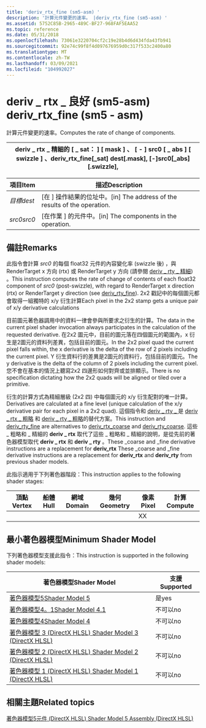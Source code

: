 ```yaml
---
title: 'deriv_rtx_fine (sm5-asm) '
description: '計算元件變更的速率。 |deriv_rtx_fine (sm5-asm) '
ms.assetid: 5752C85B-2965-489C-BF27-968FAF5EAA52
ms.topic: reference
ms.date: 05/31/2018
ms.openlocfilehash: 73061e3220704cf2c19e28b4d6d434fda43fb941
ms.sourcegitcommit: 92e74c99f8f4d097676959d0c317f533c2400a80
ms.translationtype: MT
ms.contentlocale: zh-TW
ms.lasthandoff: 03/09/2021
ms.locfileid: "104992027"
---
```

# <a name="deriv_rtx_fine-sm5---asm"></a><span data-ttu-id="c8601-104">deriv \_ rtx \_ 良好 (sm5-asm) </span><span class="sxs-lookup"><span data-stu-id="c8601-104">deriv\_rtx\_fine (sm5 - asm)</span></span>

<span data-ttu-id="c8601-105">計算元件變更的速率。</span><span class="sxs-lookup"><span data-stu-id="c8601-105">Computes the rate of change of components.</span></span>



| <span data-ttu-id="c8601-106">deriv \_ rtx \_ 精細的 \[ \_ sat： \] \[ mask \] 、 \[ - \] src0 \[ \_ abs \] \[ swizzle \] 、</span><span class="sxs-lookup"><span data-stu-id="c8601-106">deriv\_rtx\_fine\[\_sat\] dest\[.mask\], \[-\]src0\[\_abs\]\[.swizzle\],</span></span> |
|--------------------------------------------------------------------------|



 



| <span data-ttu-id="c8601-107">項目</span><span class="sxs-lookup"><span data-stu-id="c8601-107">Item</span></span>                                                            | <span data-ttu-id="c8601-108">描述</span><span class="sxs-lookup"><span data-stu-id="c8601-108">Description</span></span>                                                    |
|-----------------------------------------------------------------|----------------------------------------------------------------|
| <span data-ttu-id="c8601-109"><span id="dest"></span><span id="DEST"></span>*目標*</span><span class="sxs-lookup"><span data-stu-id="c8601-109"><span id="dest"></span><span id="DEST"></span>*dest*</span></span><br/> | <span data-ttu-id="c8601-110">\[在 \] 操作結果的位址中。</span><span class="sxs-lookup"><span data-stu-id="c8601-110">\[in\] The address of the results of the operation.</span></span><br/> |
| <span data-ttu-id="c8601-111"><span id="src0"></span><span id="SRC0"></span>*src0*</span><span class="sxs-lookup"><span data-stu-id="c8601-111"><span id="src0"></span><span id="SRC0"></span>*src0*</span></span><br/> | <span data-ttu-id="c8601-112">\[在作業 \] 的元件中。</span><span class="sxs-lookup"><span data-stu-id="c8601-112">\[in\] The components in the operation.</span></span><br/>             |



 

## <a name="remarks"></a><span data-ttu-id="c8601-113">備註</span><span class="sxs-lookup"><span data-stu-id="c8601-113">Remarks</span></span>

<span data-ttu-id="c8601-114">此指令會計算 *src0* 的每個 float32 元件的內容變化率 (swizzle 後) ，與 RenderTarget x 方向 (rtx) 或 RenderTarget y 方向 (請參閱 [deriv \_ rty \_ 精細](deriv-rty-fine--sm5---asm-.md)) 。</span><span class="sxs-lookup"><span data-stu-id="c8601-114">This instruction computes the rate of change of contents of each float32 component of *src0* (post-swizzle), with regard to RenderTarget x direction (rtx) or RenderTarget y direction (see [deriv\_rty\_fine](deriv-rty-fine--sm5---asm-.md)).</span></span> <span data-ttu-id="c8601-115">2x2 戳記中的每個圖元都會取得一組獨特的 x/y 衍生計算</span><span class="sxs-lookup"><span data-stu-id="c8601-115">Each pixel in the 2x2 stamp gets a unique pair of x/y derivative calculations</span></span>

<span data-ttu-id="c8601-116">目前圖元著色器調用中的資料一律會參與所要求之衍生的計算。</span><span class="sxs-lookup"><span data-stu-id="c8601-116">The data in the current pixel shader invocation always participates in the calculation of the requested derivative.</span></span> <span data-ttu-id="c8601-117">在2x2 圖元中，目前的圖元落在四個圖元的範圍內，x 衍生是2圖元的資料列差異，包括目前的圖元。</span><span class="sxs-lookup"><span data-stu-id="c8601-117">In the 2x2 pixel quad the current pixel falls within, the x derivative is the delta of the row of 2 pixels including the current pixel.</span></span> <span data-ttu-id="c8601-118">Y 衍生資料行的差異是2圖元的資料行，包括目前的圖元。</span><span class="sxs-lookup"><span data-stu-id="c8601-118">The y derivative is the delta of the column of 2 pixels including the current pixel.</span></span> <span data-ttu-id="c8601-119">您不會在基本的情況上聽寫2x2 四邊形如何對齊或並排顯示。</span><span class="sxs-lookup"><span data-stu-id="c8601-119">There is no specification dictating how the 2x2 quads will be aligned or tiled over a primitive.</span></span>

<span data-ttu-id="c8601-120">衍生的計算方式為精細層級 (2x2 四) 中每個圖元的 x/y 衍生配對的唯一計算。</span><span class="sxs-lookup"><span data-stu-id="c8601-120">Derivatives are calculated at a fine level (unique calculation of the x/y derivative pair for each pixel in a 2x2 quad).</span></span> <span data-ttu-id="c8601-121">這個指令和 [deriv \_ rty \_ ](deriv-rty-fine--sm5---asm-.md) 是 [deriv \_ rtx \_ 粗略](deriv-rtx-coarse--sm5---asm-.md) 和 [deriv \_ rty \_ 粗略](deriv-rty-coarse--sm5---asm-.md)的替代方案。</span><span class="sxs-lookup"><span data-stu-id="c8601-121">This instruction and [deriv\_rty\_fine](deriv-rty-fine--sm5---asm-.md) are alternatives to [deriv\_rtx\_coarse](deriv-rtx-coarse--sm5---asm-.md) and [deriv\_rty\_coarse](deriv-rty-coarse--sm5---asm-.md).</span></span> <span data-ttu-id="c8601-122">這些 \_ 粗略和 \_ 精細的 **deriv \_ rtx** 取代了這些 \_ 粗略和 \_ 精細的說明，是從先前的著色器模型取代 **deriv \_ rtx** 和 **deriv \_ rty** 。</span><span class="sxs-lookup"><span data-stu-id="c8601-122">These \_coarse and \_fine derivative instructions are a replacement for **deriv\_rtx** These \_coarse and \_fine derivative instructions are a replacement for **deriv\_rtx** and **deriv\_rty** from previous shader models.</span></span>

<span data-ttu-id="c8601-123">此指示適用于下列著色器階段：</span><span class="sxs-lookup"><span data-stu-id="c8601-123">This instruction applies to the following shader stages:</span></span>



| <span data-ttu-id="c8601-124">頂點</span><span class="sxs-lookup"><span data-stu-id="c8601-124">Vertex</span></span> | <span data-ttu-id="c8601-125">船體</span><span class="sxs-lookup"><span data-stu-id="c8601-125">Hull</span></span> | <span data-ttu-id="c8601-126">網域</span><span class="sxs-lookup"><span data-stu-id="c8601-126">Domain</span></span> | <span data-ttu-id="c8601-127">幾何</span><span class="sxs-lookup"><span data-stu-id="c8601-127">Geometry</span></span> | <span data-ttu-id="c8601-128">像素</span><span class="sxs-lookup"><span data-stu-id="c8601-128">Pixel</span></span> | <span data-ttu-id="c8601-129">計算</span><span class="sxs-lookup"><span data-stu-id="c8601-129">Compute</span></span> |
|--------|------|--------|----------|-------|---------|
|        |      |        |          | <span data-ttu-id="c8601-130">X</span><span class="sxs-lookup"><span data-stu-id="c8601-130">X</span></span>     |         |



 

## <a name="minimum-shader-model"></a><span data-ttu-id="c8601-131">最小著色器模型</span><span class="sxs-lookup"><span data-stu-id="c8601-131">Minimum Shader Model</span></span>

<span data-ttu-id="c8601-132">下列著色器模型支援此指令：</span><span class="sxs-lookup"><span data-stu-id="c8601-132">This instruction is supported in the following shader models:</span></span>



| <span data-ttu-id="c8601-133">著色器模型</span><span class="sxs-lookup"><span data-stu-id="c8601-133">Shader Model</span></span>                                              | <span data-ttu-id="c8601-134">支援</span><span class="sxs-lookup"><span data-stu-id="c8601-134">Supported</span></span> |
|-----------------------------------------------------------|-----------|
| [<span data-ttu-id="c8601-135">著色器模型5</span><span class="sxs-lookup"><span data-stu-id="c8601-135">Shader Model 5</span></span>](d3d11-graphics-reference-sm5.md)        | <span data-ttu-id="c8601-136">是</span><span class="sxs-lookup"><span data-stu-id="c8601-136">yes</span></span>       |
| [<span data-ttu-id="c8601-137">著色器模型4。1</span><span class="sxs-lookup"><span data-stu-id="c8601-137">Shader Model 4.1</span></span>](dx-graphics-hlsl-sm4.md)              | <span data-ttu-id="c8601-138">不可以</span><span class="sxs-lookup"><span data-stu-id="c8601-138">no</span></span>        |
| [<span data-ttu-id="c8601-139">著色器模型4</span><span class="sxs-lookup"><span data-stu-id="c8601-139">Shader Model 4</span></span>](dx-graphics-hlsl-sm4.md)                | <span data-ttu-id="c8601-140">不可以</span><span class="sxs-lookup"><span data-stu-id="c8601-140">no</span></span>        |
| [<span data-ttu-id="c8601-141">著色器模型 3 (DirectX HLSL) </span><span class="sxs-lookup"><span data-stu-id="c8601-141">Shader Model 3 (DirectX HLSL)</span></span>](dx-graphics-hlsl-sm3.md) | <span data-ttu-id="c8601-142">不可以</span><span class="sxs-lookup"><span data-stu-id="c8601-142">no</span></span>        |
| [<span data-ttu-id="c8601-143">著色器模型 2 (DirectX HLSL) </span><span class="sxs-lookup"><span data-stu-id="c8601-143">Shader Model 2 (DirectX HLSL)</span></span>](dx-graphics-hlsl-sm2.md) | <span data-ttu-id="c8601-144">不可以</span><span class="sxs-lookup"><span data-stu-id="c8601-144">no</span></span>        |
| [<span data-ttu-id="c8601-145">著色器模型 1 (DirectX HLSL) </span><span class="sxs-lookup"><span data-stu-id="c8601-145">Shader Model 1 (DirectX HLSL)</span></span>](dx-graphics-hlsl-sm1.md) | <span data-ttu-id="c8601-146">不可以</span><span class="sxs-lookup"><span data-stu-id="c8601-146">no</span></span>        |



 

## <a name="related-topics"></a><span data-ttu-id="c8601-147">相關主題</span><span class="sxs-lookup"><span data-stu-id="c8601-147">Related topics</span></span>

<dl> <dt>

[<span data-ttu-id="c8601-148">著色器模型5元件 (DirectX HLSL) </span><span class="sxs-lookup"><span data-stu-id="c8601-148">Shader Model 5 Assembly (DirectX HLSL)</span></span>](shader-model-5-assembly--directx-hlsl-.md)
</dt> </dl>

 

 





